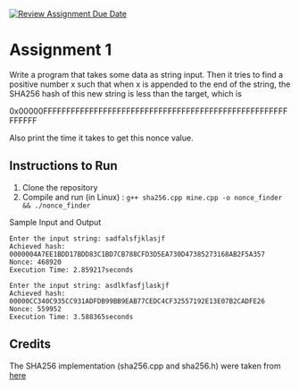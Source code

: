 [![Review Assignment Due Date](https://classroom.github.com/assets/deadline-readme-button-24ddc0f5d75046c5622901739e7c5dd533143b0c8e959d652212380cedb1ea36.svg)](https://classroom.github.com/a/6xOl-Y1Q)

# Assignment 1

Write a program that takes some data as string input. Then it tries to find a positive number x such that when x is appended to the end of the string, the SHA256 hash of this new string is less than the target, which is

0x00000FFFFFFFFFFFFFFFFFFFFFFFFFFFFFFFFFFFFFFFFFFFFFFFFFFFFFFFFFFF

Also print the time it takes to get this nonce value.

## Instructions to Run
1. Clone the repository
2. Compile and run (in Linux) : `g++ sha256.cpp mine.cpp -o nonce_finder && ./nonce_finder`

Sample Input and Output
```
Enter the input string: sadfalsfjklasjf
Achieved hash: 0000004A7EE1BDD17BDD83C1BD7CB788CFD3D5EA730D47385273168AB2F5A357
Nonce: 468920
Execution Time: 2.859217seconds
```
```
Enter the input string: asdlkfasfjlaskjf
Achieved hash: 00000CC340C935CC931ADFDB99BB9EAB77CEDC4CF32557192E13E07B2CADFE26
Nonce: 559952
Execution Time: 3.588365seconds
```

## Credits

The SHA256 implementation (sha256.cpp and sha256.h) were taken from [here](http://www.zedwood.com/article/cpp-sha256-function)
